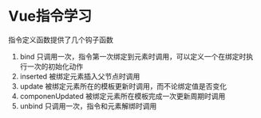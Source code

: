 # Vue指令学习

指令定义函数提供了几个钩子函数

1. bind 只调用一次，指令第一次绑定到元素时调用，可以定义一个在绑定时执行一次的初始化动作
2. inserted 被绑定元素插入父节点时调用
3. update 被绑定元素所在的模板更新时调用，而不论绑定值是否变化
4. componenUpdated 被绑定元素所在模板完成一次更新周期时调用
5. unbind 只调用一次，指令和元素解绑时调用